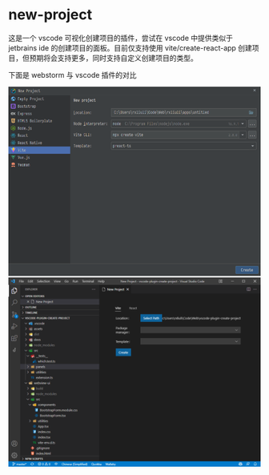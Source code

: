 # new-project

这是一个 vscode 可视化创建项目的插件，尝试在 vscode 中提供类似于 jetbrains ide 的创建项目的面板。目前仅支持使用 vite/create-react-app 创建项目，但预期将会支持更多，同时支持自定义创建项目的类型。

下面是 webstorm 与 vscode 插件的对比

![webstorm](./docs/webstorm-cover.png)
![vscode](./docs/vscode-cover.png)
